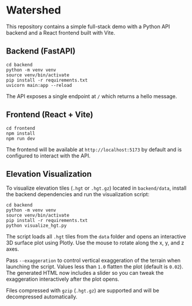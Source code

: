 # Watershed

This repository contains a simple full-stack demo with a Python API backend and a React frontend built with Vite.

## Backend (FastAPI)

```
cd backend
python -m venv venv
source venv/bin/activate
pip install -r requirements.txt
uvicorn main:app --reload
```

The API exposes a single endpoint at `/` which returns a hello message.

## Frontend (React + Vite)

```
cd frontend
npm install
npm run dev
```

The frontend will be available at `http://localhost:5173` by default and is configured to interact with the API.


## Elevation Visualization

To visualize elevation tiles (`.hgt` or `.hgt.gz`) located in `backend/data`, install the backend dependencies and run the visualization script:

```
cd backend
python -m venv venv
source venv/bin/activate
pip install -r requirements.txt
python visualize_hgt.py
```

The script loads all `.hgt` tiles from the `data` folder and opens an interactive 3D surface plot using Plotly. Use the mouse to rotate along the x, y, and z axes.

Pass `--exaggeration` to control vertical exaggeration of the terrain when launching the script. Values less than `1.0` flatten the plot (default is `0.02`). The generated HTML now includes a slider so you can tweak the exaggeration interactively after the plot opens.

Files compressed with `gzip` (`.hgt.gz`) are supported and will be decompressed automatically.
